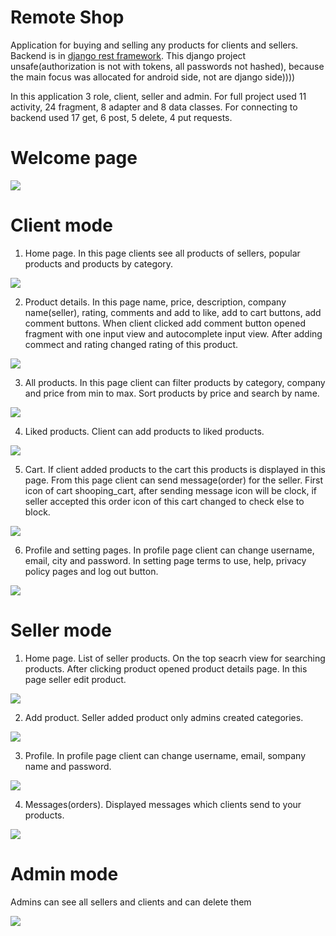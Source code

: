# Remote Shop
Application for buying and selling any products for clients and sellers.
Backend is in [django rest framework](https://github.com/Erdaulet0341/android-back). This django project unsafe(authorization is not with tokens, all passwords not hashed), because the main focus was allocated for android side, not are django side))))


In this application 3 role, client, seller and admin. For full project used 11 activity, 24 fragment, 8 adapter and 8 data classes. For connecting to backend used 17 get, 6 post, 5 delete, 4 put requests.

# Welcome page

![](https://github.com/Erdaulet0341/AndroidStudioProjects/blob/master/RemoteShop/Readme/ezgif.com-resize%20(23).gif)

# Client mode

1) Home page. In this page clients see all products of sellers, popular products and products by category.

![](https://github.com/Erdaulet0341/AndroidStudioProjects/blob/master/RemoteShop/Readme/ezgif.com-resize%20(19).gif)

2) Product details. In this page name, price, description, company name(seller), rating, comments and add to like, add to cart buttons, add comment buttons.
When client clicked add comment button opened fragment with one input view and autocomplete input view. After adding commect and rating changed rating of this product.

![](https://github.com/Erdaulet0341/AndroidStudioProjects/blob/master/RemoteShop/Readme/ezgif.com-resize%20(17).gif)

3) All products. In this page client can filter products by category, company and price from min to max. Sort products by price and search by name.

![](https://github.com/Erdaulet0341/AndroidStudioProjects/blob/master/RemoteShop/Readme/ezgif.com-resize%20(18).gif)

4) Liked products. Client can add products to liked products.

![](https://github.com/Erdaulet0341/AndroidStudioProjects/blob/master/RemoteShop/Readme/ezgif.com-resize%20(20).gif)

5) Cart. If client added products to the cart this products is displayed in this page. From this page client can send message(order) for the seller.
First icon of cart shooping_cart, after sending message icon will be clock, if seller accepted this order icon of this cart changed to check else to block.

![](https://github.com/Erdaulet0341/AndroidStudioProjects/blob/master/RemoteShop/Readme/ezgif.com-resize%20(21).gif)

6) Profile and setting pages. In profile page client can change username, email, city and password. In setting page terms to use, help, privacy policy pages and log out button.

![](https://github.com/Erdaulet0341/AndroidStudioProjects/blob/master/RemoteShop/Readme/ezgif.com-resize%20(22).gif)

# Seller mode

1) Home page. List of seller products. On the top seacrh view for searching products. After clicking product opened product details page. In this page seller edit product.

![](https://github.com/Erdaulet0341/AndroidStudioProjects/blob/master/RemoteShop/Readme/ezgif.com-resize%20(12).gif)

2) Add product. Seller added product only admins created categories.

![](https://github.com/Erdaulet0341/AndroidStudioProjects/blob/master/RemoteShop/Readme/ezgif.com-resize%20(15).gif)

3) Profile. In profile page client can change username, email, sompany name and password.

![](https://github.com/Erdaulet0341/AndroidStudioProjects/blob/master/RemoteShop/Readme/ezgif.com-resize%20(13).gif)

4) Messages(orders). Displayed messages which clients send to your products.

![](https://github.com/Erdaulet0341/AndroidStudioProjects/blob/master/RemoteShop/Readme/ezgif.com-resize%20(14).gif)

# Admin mode

Admins can see all sellers and clients and can delete them

![](https://github.com/Erdaulet0341/AndroidStudioProjects/blob/master/RemoteShop/Readme/ezgif.com-resize%20(16).gif)
